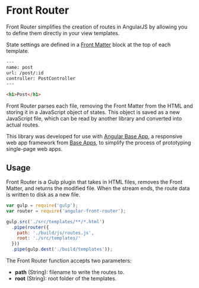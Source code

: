 # Front Router

Front Router simplifies the creation of routes in AngularJS by allowing you to define them directly in your view templates.

State settings are defined in a [Front Matter](http://jekyllrb.com/docs/frontmatter/) block at the top of each template.

```html
---
name: post
url: /post/:id
controller: PostController
---

<h1>Post</h1>
```

Front Router parses each file, removing the Front Matter from the HTML and storing it in a JavaScript object of states. This object is saved as a new JavaScript file, which can be read by another library and converted into actual routes.

This library was developed for use with [Angular Base App](https://github.com/base-apps/angular-base-apps), a responsive web app framework from [Base Apps](https://github.com/base-apps), to simplify the process of prototyping single-page web apps.

## Usage

Front Router is a Gulp plugin that takes in HTML files, removes the Front Matter, and returns the modified file. When the stream ends, the route data is written to disk as a new file.

```js
var gulp = require('gulp');
var router = require('angular-front-router');

gulp.src('./src/templates/**/*.html')
  .pipe(router({
    path: './build/js/routes.js',
    root: './src/templates/'
  }))
  .pipe(gulp.dest('./build/templates'));
```

The Front Router function accepts two parameters:

  - **path** (String): filename to write the routes to.
  - **root** (String): root folder of the templates.
